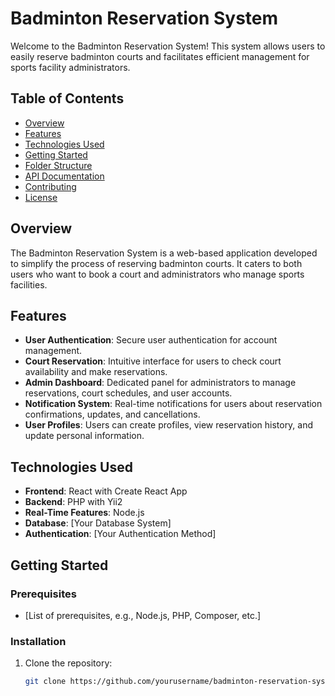 # Badminton Reservation System

Welcome to the Badminton Reservation System! This system allows users to easily reserve badminton courts and facilitates efficient management for sports facility administrators.

## Table of Contents

- [Overview](#overview)
- [Features](#features)
- [Technologies Used](#technologies-used)
- [Getting Started](#getting-started)
- [Folder Structure](#folder-structure)
- [API Documentation](#api-documentation)
- [Contributing](#contributing)
- [License](#license)

## Overview

The Badminton Reservation System is a web-based application developed to simplify the process of reserving badminton courts. It caters to both users who want to book a court and administrators who manage sports facilities.

## Features

- **User Authentication**: Secure user authentication for account management.
- **Court Reservation**: Intuitive interface for users to check court availability and make reservations.
- **Admin Dashboard**: Dedicated panel for administrators to manage reservations, court schedules, and user accounts.
- **Notification System**: Real-time notifications for users about reservation confirmations, updates, and cancellations.
- **User Profiles**: Users can create profiles, view reservation history, and update personal information.

## Technologies Used

- **Frontend**: React with Create React App
- **Backend**: PHP with Yii2
- **Real-Time Features**: Node.js
- **Database**: [Your Database System]
- **Authentication**: [Your Authentication Method]

## Getting Started

### Prerequisites

- [List of prerequisites, e.g., Node.js, PHP, Composer, etc.]

### Installation

1. Clone the repository:

   ```bash
   git clone https://github.com/yourusername/badminton-reservation-system.git
